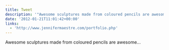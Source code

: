 ```yaml
---
title: Tweet
description: '"Awesome sculptures made from coloured pencils are awesome... "'
date: '2012-01-21T11:01:42+00:00'
links:
  - 'http://www.jennifermaestre.com/portfolio.php'
---
```

Awesome sculptures made from coloured pencils are awesome... 
